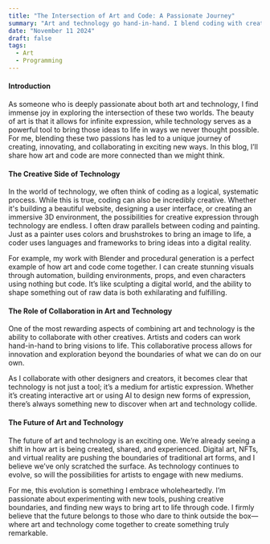 ```yaml
---
title: "The Intersection of Art and Code: A Passionate Journey"
summary: "Art and technology go hand-in-hand. I blend coding with creativity to unlock new ways of artistic expression, using tech to innovate and collaborate in the art world."
date: "November 11 2024"
draft: false
tags:
  - Art
  - Programming
---
```


#### Introduction

As someone who is deeply passionate about both art and technology, I find immense joy in exploring the intersection of these two worlds. The beauty of art is that it allows for infinite expression, while technology serves as a powerful tool to bring those ideas to life in ways we never thought possible. For me, blending these two passions has led to a unique journey of creating, innovating, and collaborating in exciting new ways. In this blog, I’ll share how art and code are more connected than we might think.

#### The Creative Side of Technology

In the world of technology, we often think of coding as a logical, systematic process. While this is true, coding can also be incredibly creative. Whether it's building a beautiful website, designing a user interface, or creating an immersive 3D environment, the possibilities for creative expression through technology are endless. I often draw parallels between coding and painting. Just as a painter uses colors and brushstrokes to bring an image to life, a coder uses languages and frameworks to bring ideas into a digital reality.

For example, my work with Blender and procedural generation is a perfect example of how art and code come together. I can create stunning visuals through automation, building environments, props, and even characters using nothing but code. It’s like sculpting a digital world, and the ability to shape something out of raw data is both exhilarating and fulfilling.

#### The Role of Collaboration in Art and Technology

One of the most rewarding aspects of combining art and technology is the ability to collaborate with other creatives. Artists and coders can work hand-in-hand to bring visions to life. This collaborative process allows for innovation and exploration beyond the boundaries of what we can do on our own.

As I collaborate with other designers and creators, it becomes clear that technology is not just a tool; it’s a medium for artistic expression. Whether it’s creating interactive art or using AI to design new forms of expression, there’s always something new to discover when art and technology collide.

#### The Future of Art and Technology

The future of art and technology is an exciting one. We’re already seeing a shift in how art is being created, shared, and experienced. Digital art, NFTs, and virtual reality are pushing the boundaries of traditional art forms, and I believe we’ve only scratched the surface. As technology continues to evolve, so will the possibilities for artists to engage with new mediums.

For me, this evolution is something I embrace wholeheartedly. I’m passionate about experimenting with new tools, pushing creative boundaries, and finding new ways to bring art to life through code. I firmly believe that the future belongs to those who dare to think outside the box—where art and technology come together to create something truly remarkable.
